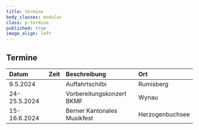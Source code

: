 ```yaml
---
title: termine
body_classes: modular
class: p-termine
published: true
image_align: left
---
```


## Termine
| Datum         | Zeit | Beschreibung                | Ort                 |
|:--------------|:-----|:----------------------------|:--------------------|
| 9.5.2024      |      | Auffahrtschilbi             | Rumisberg           |
| 24-25.5.2024  |      | Vorbereitungskonzert BKMF   | Wynau               |
| 15-16.6.2024  |      | Berner Kantonales Musikfest | Herzogenbuchsee     |
